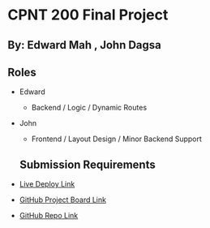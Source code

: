 # CPNT 200 Final Project

## By: Edward Mah , John Dagsa

## Roles

- Edward 
  - Backend / Logic / Dynamic Routes

- John 
  - Frontend / Layout Design / Minor Backend Support

  ## Submission Requirements

- [Live Deploy Link](https://cpnt-200-final-git-main-edwardm825-gmailcom.vercel.app/)
- [GitHub Project Board Link](https://github.com/users/edwardm8/projects/3/views/1)
- [GitHub Repo Link](https://github.com/edwardm8/cpnt-200-final)
